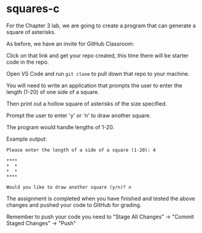 # squares-c

For the Chapter 3 lab, we are going to create a program that can generate a square of asterisks.

As before, we have an invite for GitHub Classroom: 




Click on that link and get your repo created, this time there will be starter code in the repo.

Open VS Code and run `git clone` to pull down that repo to your machine.




You will need to write an application that prompts the user to enter the length (1-20) of one side of a square.

Then print out a hollow square of asterisks of the size specified.

Prompt the user to enter 'y' or 'n' to draw another square.

The program would handle lengths of 1-20.




Example output:

    Please enter the length of a side of a square (1-20): 4

    ****
    *  *
    *  *
    ****

    Would you like to draw another square (y/n)? n




The assignment is completed when you have finished and tested the above changes and pushed your code to GitHub for grading.

Remember to push your code you need to "Stage All Changes" -> "Commit Staged Changes" -> "Push"
